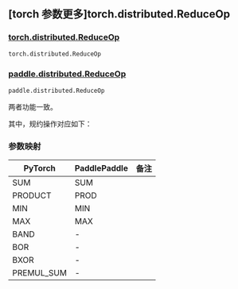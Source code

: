 ## [torch 参数更多]torch.distributed.ReduceOp

### [torch.distributed.ReduceOp](https://pytorch.org/docs/stable/distributed.html?highlight=torch+distributed+reduceop#torch.distributed.ReduceOp)

```python
torch.distributed.ReduceOp
```

### [paddle.distributed.ReduceOp](https://www.paddlepaddle.org.cn/documentation/docs/zh/develop/api/paddle/distributed/ReduceOp_cn.html)

```python
paddle.distributed.ReduceOp
```

两者功能一致。

其中，规约操作对应如下：

### 参数映射

|  PyTorch   | PaddlePaddle  | 备注 |
|  ----  | ----  | --- |
| SUM  | SUM | |
| PRODUCT  | PROD | |
| MIN | MIN | |
| MAX | MAX | |
| BAND | - | |
| BOR | - | |
| BXOR | - | |
| PREMUL_SUM | -  | |
